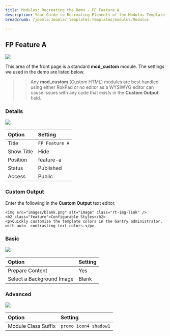 ```yaml
---
title: Modulus: Recreating the Demo - FP Feature A
description: Your Guide to Recreating Elements of the Modulus Template for Joomla
breadcrumb: /joomla:Joomla/!templates:Templates/modulus:Modulus

---
```


FP Feature A
-----

![][demo]

This area of the front page is a standard **mod_custom** module. The settings we used in the demo are listed below.

>> Any **mod_custom** (Custom HTML) modules are best handled using either RokPad or no editor as a WYSIWYG editor can cause issues with any code that exists in the **Custom Output** field.

### Details

![][demo2]

| Option     | Setting            |  
| :--------- | :----------------- |  
| Title      | `FP Feature A`     |  
| Show Title | Hide               |  
| Position   | feature-a          |  
| Status     | Published          |  
| Access     | Public             |  

### Custom Output
Enter the following in the **Custom Output** text editor.

~~~
<img src="images/blank.png" alt="image" class="rt-img-link" />
<h2 class="feature">Configurable Styles</h2>
<p>Quickly customize the template colors in the Gantry administrator, with auto- contrasting text colors.</p>
~~~

### Basic

![][demo3]

| Option                    | Setting |  
| :------------------------ | :------ |  
| Prepare Content           | Yes     |  
| Select a Background Image | Blank   |

### Advanced

![][demo4]

| Option              | Setting               |  
| :------------------ | :-------------------- |  
| Module Class Suffix | `promo icon4 shadow1` |  

[demo]: assets/demo_1.jpeg
[demo2]: assets/featurea_1.jpeg
[demo3]: assets/featurea_2.jpeg
[demo4]: assets/featurea_3.jpeg

